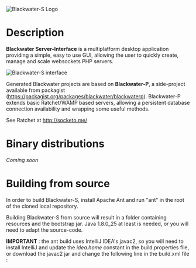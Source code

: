 ![Blackwater-S Logo](https://cloud.githubusercontent.com/assets/5138926/5761991/613bc3a6-9cdf-11e4-826d-fb91557e248e.png)

Description
==============

**Blackwater Server-Interface** is a multiplatform desktop application providing
a simple, easy to use GUI, allowing the user to quickly create, manage and scale
websockets PHP servers.

![Blackwater-S interface](https://cloud.githubusercontent.com/assets/5138926/5761971/4b419e2c-9cdf-11e4-8dc3-9c1ef0baf4a9.png)

Generated Blackwater projects are based on **Blackwater-P**, a side-project
available from packagist (<https://packagist.org/packages/blackwater/blackwaterp>).
Blackwater-P extends basic Ratchet/WAMP based servers, allowing a persistent
database connection availability and wrapping some useful methods.

See Ratchet at <http://socketo.me/>


Binary distributions
==============

*Coming soon*


Building from source
==============

In order to build Blackwater-S, install Apache Ant and run "ant" in the root of
the cloned local repository.

Building Blackwater-S from source will result in a folder containing
resources and the bootstrap jar. Java 1.8.0_25 at least is needed,
or you will need to adapt the source-code.

**IMPORTANT** : the ant build uses IntelliJ IDEA's javac2, so you will need
to install IntelliJ and update the *idea.home* constant in the build.properties
file, or download the javac2 jar and change the following line in the build.xml
file :
*<property name="javac2.home" value="${idea.home}/lib"/>*

